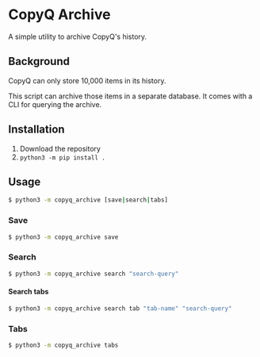 # CopyQ Archive

A simple utility to archive CopyQ's history.

## Background

CopyQ can only store 10,000 items in its history.

This script can archive those items in a separate database. It comes with a CLI for querying the archive.

## Installation

1. Download the repository
2. `python3 -m pip install .`

## Usage

```bash
$ python3 -m copyq_archive [save|search|tabs]
```

### Save

```bash 
$ python3 -m copyq_archive save
```

### Search

```bash
$ python3 -m copyq_archive search "search-query"
``` 

#### Search tabs

```bash
$ python3 -m copyq_archive search tab "tab-name" "search-query"
```

### Tabs

```bash
$ python3 -m copyq_archive tabs
```
